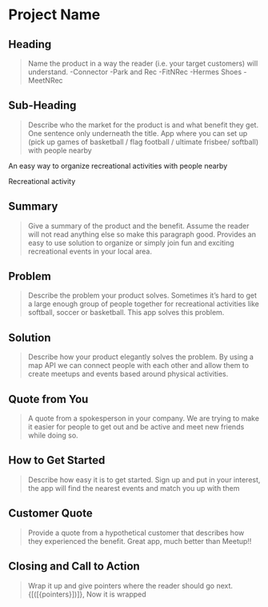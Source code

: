 # Project Name #

<!-- 
> This material was originally posted [here](http://www.quora.com/What-is-Amazons-approach-to-product-development-and-product-management). It is reproduced here for posterities sake.

There is an approach called "working backwards" that is widely used at Amazon. They work backwards from the customer, rather than starting with an idea for a product and trying to bolt customers onto it. While working backwards can be applied to any specific product decision, using this approach is especially important when developing new products or features.

For new initiatives a product manager typically starts by writing an internal press release announcing the finished product. The target audience for the press release is the new/updated product's customers, which can be retail customers or internal users of a tool or technology. Internal press releases are centered around the customer problem, how current solutions (internal or external) fail, and how the new product will blow away existing solutions.

If the benefits listed don't sound very interesting or exciting to customers, then perhaps they're not (and shouldn't be built). Instead, the product manager should keep iterating on the press release until they've come up with benefits that actually sound like benefits. Iterating on a press release is a lot less expensive than iterating on the product itself (and quicker!).

If the press release is more than a page and a half, it is probably too long. Keep it simple. 3-4 sentences for most paragraphs. Cut out the fat. Don't make it into a spec. You can accompany the press release with a FAQ that answers all of the other business or execution questions so the press release can stay focused on what the customer gets. My rule of thumb is that if the press release is hard to write, then the product is probably going to suck. Keep working at it until the outline for each paragraph flows. 

Oh, and I also like to write press-releases in what I call "Oprah-speak" for mainstream consumer products. Imagine you're sitting on Oprah's couch and have just explained the product to her, and then you listen as she explains it to her audience. That's "Oprah-speak", not "Geek-speak".

Once the project moves into development, the press release can be used as a touchstone; a guiding light. The product team can ask themselves, "Are we building what is in the press release?" If they find they're spending time building things that aren't in the press release (overbuilding), they need to ask themselves why. This keeps product development focused on achieving the customer benefits and not building extraneous stuff that takes longer to build, takes resources to maintain, and doesn't provide real customer benefit (at least not enough to warrant inclusion in the press release).
 -->
 ## Heading ##
  > Name the product in a way the reader (i.e. your target customers) will understand.
-Connector
-Park and Rec
-FitNRec
-Hermes Shoes
-MeetNRec
## Sub-Heading ##
  > Describe who the market for the product is and what benefit they get. One sentence only underneath the title.
App where you can set up (pick up games of basketball / flag football / ultimate frisbee/ softball) with people nearby

An easy way to organize recreational activities with people nearby

Recreational activity
## Summary ##
  > Give a summary of the product and the benefit. Assume the reader will not read anything else so make this paragraph good.
Provides an easy to use solution to organize or simply join fun and exciting recreational events in your local area.


## Problem ##
  > Describe the problem your product solves.
Sometimes it’s hard to get a large enough group of people together for recreational activities like softball, soccer or basketball. This app solves this problem.

## Solution ##
  > Describe how your product elegantly solves the problem.
By using a map API we can connect people with each other and allow them to create meetups and events based around physical activities.

## Quote from You ##
  > A quote from a spokesperson in your company.
We are trying to make it easier for people to get out and be active and meet new friends while doing so.


## How to Get Started ##
  > Describe how easy it is to get started.
Sign up and put in your interest, the app will find the nearest events and match you up with them

## Customer Quote ##
  > Provide a quote from a hypothetical customer that describes how they experienced the benefit.
Great app, much better than Meetup!!

## Closing and Call to Action ##
  > Wrap it up and give pointers where the reader should go next.
{[([{pointers}])]}, Now it is wrapped
